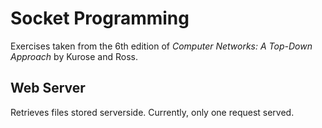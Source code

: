 # Socket Programming
Exercises taken from the 6th edition of *Computer Networks: A Top-Down Approach* by Kurose and Ross.

## Web Server
Retrieves files stored serverside. Currently, only one request served.
